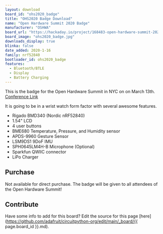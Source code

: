 ```yaml
---
layout: download
board_id: "ohs2020_badge"
title: "OHS2020 Badge Download"
name: "Open Hardware Summit 2020 Badge"
manufacturer: "OSHWA"
board_url: "https://hackaday.io/project/168483-open-hardware-summit-2020-badge"
board_image: "ohs2020_badge.jpg"
downloads_display: true
blinka: false
date_added: 2020-1-16
family: nrf52840
bootloader_id: ohs2020_badge
features:
  - Bluetooth/BTLE
  - Display
  - Battery Charging
---
```


This is the badge for the Open Hardware Summit in NYC on on March 13th.
[Conference Link](https://2020.oshwa.org/)

It is going to be in a wrist watch form factor with several awesome features.

  - Rigado BMD340 (Nordic nRF52840)
  - 1.54" LCD
  - 4 user buttons
  - BME680 Temperature, Pressure, and Humidity sensor
  - APDS-9960 Gesture Sensor
  - LSM9DS1 9DoF IMU
  - SPH0645LM4H-B Microphone (Optional)
  - Sparkfun QWIIC connector
  - LiPo Charger


## Purchase
Not available for direct purchase.
The badge will be given to all attendees of the Open Hardware Summit!

## Contribute

Have some info to add for this board? Edit the source for this page [here](https://github.com/adafruit/circuitpython-org/edit/main/_board/{{ page.board_id }}.md).
